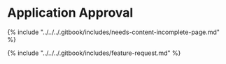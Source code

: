 # Application Approval

{% include "../../../.gitbook/includes/needs-content-incomplete-page.md" %}



{% include "../../../.gitbook/includes/feature-request.md" %}
